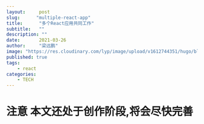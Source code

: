 ```yaml
---
layout:     post 
slug:      "multiple-react-app"
title:      "多个React应用共同工作"
subtitle:   ""
description: ""
date:       2021-03-26
author:     "梁远鹏"
image: "https://res.cloudinary.com/lyp/image/upload/v1612744351/hugo/blog.github.io/pexels-bruno-cervera-6032877.jpg"
published: true
tags:
    - react
categories: 
    - TECH
---  
```


# 注意 本文还处于创作阶段,将会尽快完善